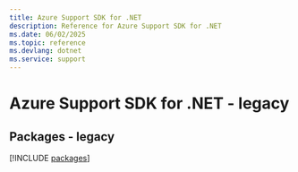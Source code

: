 ```yaml
---
title: Azure Support SDK for .NET
description: Reference for Azure Support SDK for .NET
ms.date: 06/02/2025
ms.topic: reference
ms.devlang: dotnet
ms.service: support
---
```

# Azure Support SDK for .NET - legacy
## Packages - legacy
[!INCLUDE [packages](support-index.md)]